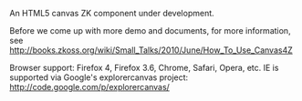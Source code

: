 An HTML5 canvas ZK component under development.

Before we come up with more demo and documents, for more information, see
http://books.zkoss.org/wiki/Small_Talks/2010/June/How_To_Use_Canvas4Z

Browser support:
Firefox 4, Firefox 3.6, Chrome, Safari, Opera, etc.
IE is supported via Google's explorercanvas project: http://code.google.com/p/explorercanvas/